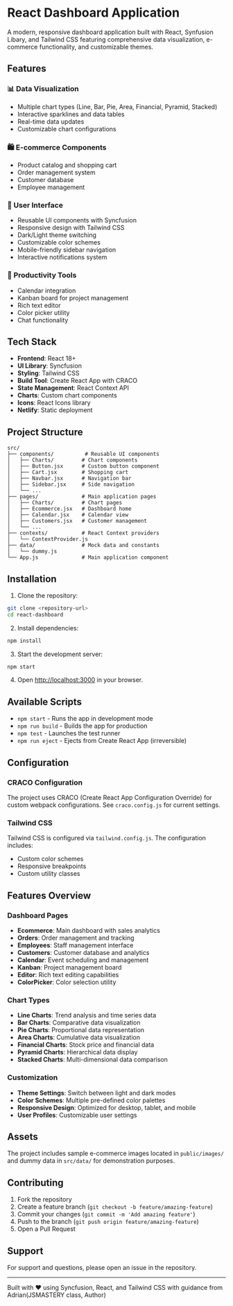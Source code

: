 # React Dashboard Application

A modern, responsive dashboard application built with React, Synfusion Libary, and Tailwind CSS featuring comprehensive data visualization, e-commerce functionality, and customizable themes.

## Features

### 📊 Data Visualization
- Multiple chart types (Line, Bar, Pie, Area, Financial, Pyramid, Stacked)
- Interactive sparklines and data tables
- Real-time data updates
- Customizable chart configurations

### 🛍️ E-commerce Components
- Product catalog and shopping cart
- Order management system
- Customer database
- Employee management

### 🎨 User Interface
- Reusable UI components with Syncfusion
- Responsive design with Tailwind CSS
- Dark/Light theme switching
- Customizable color schemes
- Mobile-friendly sidebar navigation
- Interactive notifications system

### 📅 Productivity Tools
- Calendar integration
- Kanban board for project management
- Rich text editor
- Color picker utility
- Chat functionality

## Tech Stack

- **Frontend**: React 18+
- **UI Library**: Syncfusion
- **Styling**: Tailwind CSS
- **Build Tool**: Create React App with CRACO
- **State Management**: React Context API
- **Charts**: Custom chart components
- **Icons**: React Icons library
- **Netlify**: Static deployment

## Project Structure

```
src/
├── components/          # Reusable UI components
│   ├── Charts/         # Chart components
│   ├── Button.jsx      # Custom button component
│   ├── Cart.jsx        # Shopping cart
│   ├── Navbar.jsx      # Navigation bar
│   ├── Sidebar.jsx     # Side navigation
│   └── ...
├── pages/              # Main application pages
│   ├── Charts/         # Chart pages
│   ├── Ecommerce.jsx   # Dashboard home
│   ├── Calendar.jsx    # Calendar view
│   ├── Customers.jsx   # Customer management
│   └── ...
├── contexts/           # React Context providers
│   └── ContextProvider.js
├── data/               # Mock data and constants
│   └── dummy.js
└── App.js              # Main application component
```

## Installation

1. Clone the repository:
```bash
git clone <repository-url>
cd react-dashboard
```

2. Install dependencies:
```bash
npm install
```

3. Start the development server:
```bash
npm start
```

4. Open [http://localhost:3000](http://localhost:3000) in your browser.

## Available Scripts

- `npm start` - Runs the app in development mode
- `npm run build` - Builds the app for production
- `npm test` - Launches the test runner
- `npm run eject` - Ejects from Create React App (irreversible)

## Configuration

### CRACO Configuration
The project uses CRACO (Create React App Configuration Override) for custom webpack configurations. See `craco.config.js` for current settings.

### Tailwind CSS
Tailwind CSS is configured via `tailwind.config.js`. The configuration includes:
- Custom color schemes
- Responsive breakpoints
- Custom utility classes

## Features Overview

### Dashboard Pages
- **Ecommerce**: Main dashboard with sales analytics
- **Orders**: Order management and tracking
- **Employees**: Staff management interface
- **Customers**: Customer database and analytics
- **Calendar**: Event scheduling and management
- **Kanban**: Project management board
- **Editor**: Rich text editing capabilities
- **ColorPicker**: Color selection utility

### Chart Types
- **Line Charts**: Trend analysis and time series data
- **Bar Charts**: Comparative data visualization
- **Pie Charts**: Proportional data representation
- **Area Charts**: Cumulative data visualization
- **Financial Charts**: Stock price and financial data
- **Pyramid Charts**: Hierarchical data display
- **Stacked Charts**: Multi-dimensional data comparison

### Customization
- **Theme Settings**: Switch between light and dark modes
- **Color Schemes**: Multiple pre-defined color palettes
- **Responsive Design**: Optimized for desktop, tablet, and mobile
- **User Profiles**: Customizable user settings

## Assets

The project includes sample e-commerce images located in `public/images/` and dummy data in `src/data/` for demonstration purposes.

## Contributing

1. Fork the repository
2. Create a feature branch (`git checkout -b feature/amazing-feature`)
3. Commit your changes (`git commit -m 'Add amazing feature'`)
4. Push to the branch (`git push origin feature/amazing-feature`)
5. Open a Pull Request

## Support

For support and questions, please open an issue in the repository.

---

Built with ❤️ using Syncfusion, React, and Tailwind CSS with guidance from Adrian(JSMASTERY class, Author)